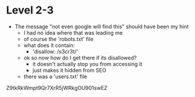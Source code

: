 # Level 2-3

- The message "not even google will find this" should have been my hint
    - I had no idea where that was leading me
    - of course the 'robots.txt' file
    - what does it contain:
        - 'disallow: /s3cr3t/' 
    - ok so now how do I get there if its disallowed?
        - it doesn't actually stop you from accessing it
        - just makes it hidden from SEO
    - there was a 'users.txt' file

Z9tkRkWmpt9Qr7XrR5jWRkgOU901swEZ
